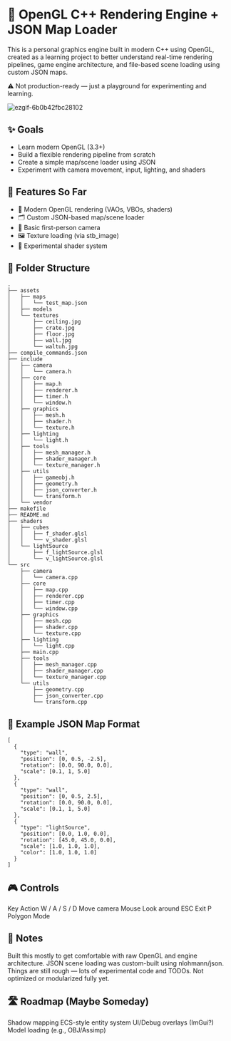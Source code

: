 # 🎨 OpenGL C++ Rendering Engine + JSON Map Loader
This is a personal graphics engine built in modern C++ using OpenGL, created as a learning project to better understand real-time rendering pipelines, game engine architecture, and file-based scene loading using custom JSON maps.

⚠️ Not production-ready — just a playground for experimenting and learning.

![ezgif-6b0b42fbc28102](https://github.com/user-attachments/assets/56000a06-3a3c-44c4-8004-4905257d5a28)

## ✨ Goals
- Learn modern OpenGL (3.3+)
- Build a flexible rendering pipeline from scratch
- Create a simple map/scene loader using JSON
- Experiment with camera movement, input, lighting, and shaders

## 🧱 Features So Far
- 🔺 Modern OpenGL rendering (VAOs, VBOs, shaders)
- 🗂️ Custom JSON-based map/scene loader
- 🧭 Basic first-person camera
- 🖼️ Texture loading (via stb_image)
- 🧪 Experimental shader system
  
## 📂 Folder Structure
```
.
├── assets
│   ├── maps
│   │   └── test_map.json
│   ├── models
│   └── textures
│       ├── ceiling.jpg
│       ├── crate.jpg
│       ├── floor.jpg
│       ├── wall.jpg
│       └── waltuh.jpg
├── compile_commands.json
├── include
│   ├── camera
│   │   └── camera.h
│   ├── core
│   │   ├── map.h
│   │   ├── renderer.h
│   │   ├── timer.h
│   │   └── window.h
│   ├── graphics
│   │   ├── mesh.h
│   │   ├── shader.h
│   │   └── texture.h
│   ├── lighting
│   │   └── light.h
│   ├── tools
│   │   ├── mesh_manager.h
│   │   ├── shader_manager.h
│   │   └── texture_manager.h
│   ├── utils
│   │   ├── gameobj.h
│   │   ├── geometry.h
│   │   ├── json_converter.h
│   │   └── transform.h
│   └── vendor
├── makefile
├── README.md
├── shaders
│   ├── cubes
│   │   ├── f_shader.glsl
│   │   └── v_shader.glsl
│   └── lightSource
│       ├── f_lightSource.glsl
│       └── v_lightSource.glsl
└── src
    ├── camera
    │   └── camera.cpp
    ├── core
    │   ├── map.cpp
    │   ├── renderer.cpp
    │   ├── timer.cpp
    │   └── window.cpp
    ├── graphics
    │   ├── mesh.cpp
    │   ├── shader.cpp
    │   └── texture.cpp
    ├── lighting
    │   └── light.cpp
    ├── main.cpp
    ├── tools
    │   ├── mesh_manager.cpp
    │   ├── shader_manager.cpp
    │   └── texture_manager.cpp
    └── utils
        ├── geometry.cpp
        ├── json_converter.cpp
        └── transform.cpp
```
        
## 🧩 Example JSON Map Format
```
[
  {
    "type": "wall",
    "position": [0, 0.5, -2.5],
    "rotation": [0.0, 90.0, 0.0],
    "scale": [0.1, 1, 5.0]
  },
  {
    "type": "wall",
    "position": [0, 0.5, 2.5],
    "rotation": [0.0, 90.0, 0.0],
    "scale": [0.1, 1, 5.0]
  },
  {
    "type": "lightSource",
    "position": [0.0, 1.0, 0.0],
    "rotation": [45.0, 45.0, 0.0],
    "scale": [1.0, 1.0, 1.0],
    "color": [1.0, 1.0, 1.0]
  }
]
```

## 🎮 Controls
Key	Action
W / A / S / D	Move camera
Mouse	Look around
ESC	Exit
P Polygon Mode

## 🧪 Notes
Built this mostly to get comfortable with raw OpenGL and engine architecture.
JSON scene loading was custom-built using nlohmann/json.
Things are still rough — lots of experimental code and TODOs.
Not optimized or modularized fully yet.

## 🛣️ Roadmap (Maybe Someday)
Shadow mapping
ECS-style entity system
UI/Debug overlays (ImGui?)
Model loading (e.g., OBJ/Assimp)

